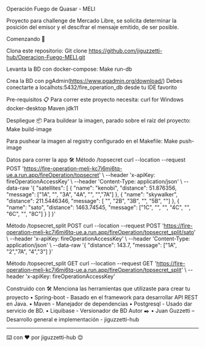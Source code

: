 Operación Fuego de Quasar - MELI

Proyecto para challenge de Mercado Libre, se solicita determinar la posición del emisor y el descifrar el mensaje emitido, de ser posible.

Comenzando 🚀

Clona este repositorio:
Git clone https://github.com/jiguzzetti-hub/Operacion-Fuego-MELI.git

Levanta la BD con docker-compose:
Make run-db

Crea la BD con pgAdmin(https://www.pgadmin.org/download/)
Debes conectarte a localhots:5432/fire_operation_db desde tu IDE favorito

Pre-requisitos 📋
Para correr este proyecto necesita:
curl for Windows
docker-desktop
Maven
jdk11

Despliegue 📦
Para buildear la imagen, parado sobre el raíz del proyecto:
Make build-image

Para pushear la imagen al registry configurado en el Makefile:
Make push-image

Datos para correr la app 🛠️
Método /topsecret
curl --location --request POST 'https://fire-operation-meli-kc7i6mi6tq-ue.a.run.app/fireOperation/topsecret' \ --header 'x-apiKey: fireOperationAccessKey' \ --header 'Content-Type: application/json' \ --data-raw '{     "satellites": [         {             "name": "kenobi",             "distance": 51.876356,             "message": ["1A", "", "3A", "4A", "", "","7A"]         },         {             "name": "skywalker",             "distance": 211.5446346,             "message": [ "", "2B", "3B", "", "5B", ""]         },         {             "name": "sato",             "distance": 1463.74545,             "message": ["1C", "", "", "4C", "", "6C", "", "8C"]         }     ] }'

Método /topsecret_split POST
curl --location --request POST 'https://fire-operation-meli-kc7i6mi6tq-ue.a.run.app/fireOperation/topsecret_split/sato' \ --header 'x-apiKey: fireOperationAccessKey' \ --header 'Content-Type: application/json' \ --data-raw '{     "distance": 143.7,            "message": ["1A", "2","7A", "4","3"] }'


Método /topsecret_split GET
curl --location --request GET 'https://fire-operation-meli-kc7i6mi6tq-ue.a.run.app/fireOperation/topsecret_split' \ --header 'x-apiKey: fireOperationAccessKey'

Construido con 🛠️
Menciona las herramientas que utilizaste para crear tu proyecto
•	Spring-boot - Basado en el framework para desarrollar API REST en Java.
•	Maven - Manejador de dependencias
•	Postgresql - Usado dar servicio de BD.
•	Liquibase - Versionador de BD
Autor ✒️
•	Juan Guzzetti – Desarrollo general e implementación - jiguzzetti-hub 
________________________________________
⌨️ con ❤️ por jiguzzetti-hub 😊

